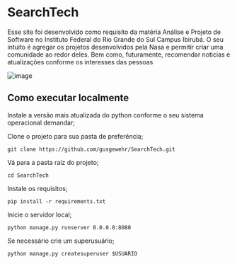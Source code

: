 # SearchTech

Esse site foi desenvolvido como requisito da matéria Análise e Projeto de Software no Instituto Federal do Rio Grande do Sul Campus Ibirubá. 
O seu intuito é agregar os projetos desenvolvidos pela Nasa e permitir criar uma comunidade ao redor deles. Bem como, futuramente, recomendar noticias e atualizações conforme os interesses das pessoas

![image](https://user-images.githubusercontent.com/52550134/212673527-0bfa682e-946a-4e44-82ef-3109972c597d.png)


## Como executar localmente

Instale a versão mais atualizada do python conforme o seu sistema operacional demandar;

Clone o projeto para sua pasta de preferência;

```
git clone https://github.com/gusgewehr/SearchTech.git
```

Vá para a pasta raiz do projeto;
```
cd SearchTech
```

Instale os requisitos;
```
pip install -r requirements.txt
```

Inicie o servidor local;
```
python manage.py runserver 0.0.0.0:8080
```

Se necessário crie um superusuário;
```
python manage.py createsuperuser $USUARIO
```
